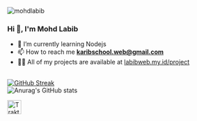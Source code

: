 <p align="left"> <img src="https://komarev.com/ghpvc/?username=mohdlabib&label=Profile%20views&color=0e75b6&style=flat" alt="mohdlabib" /> </p>

### Hi 👋, I'm Mohd Labib

- 🌱 I’m currently learning Nodejs
- 📫 How to reach me **karibschool.web@gmail.com**
- 👨‍💻 All of my projects are available at [labibweb.my.id/project](https://labibweb.my.id/project)

<br>[![GitHub Streak](https://streak-stats.demolab.com?user=mohdlabib&theme=radical&border_radius=5)](https://git.io/streak-stats)
<br>![Anurag's GitHub stats](https://github-readme-stats.vercel.app/api?username=mohdlabib&show_icons=true&theme=tokyonight)


<a href="https://trakteer.id/Gum8597" target="_blank">
  <img id="wse-buttons-preview" src="https://cdn.trakteer.id/images/embed/trbtn-red-1.png" height="32" style="border:0px;height:32px;" alt="Trakteer Saya">
</a><br><br><br>
